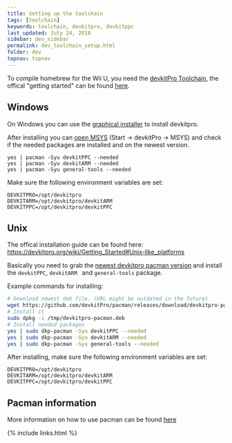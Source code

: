 ```yaml
---
title: Setting up the toolchain
tags: [toolchain]
keywords: toolchain, devkitpro, devkitppc
last_updated: July 24, 2018
sidebar: dev_sidebar
permalink: dev_toolchain_setup.html
folder: dev
topnav: topnav
---
```


To compile homebrew for the Wii U, you need the [devkitPro Toolchain](https://devkitpro.org/), the offical "getting started" can be found [here](https://devkitpro.org/wiki/Getting_Started).

## Windows
On Windows you can use the [graphical installer](https://github.com/devkitPro/installer/releases) to install devkitpro.

After installing you can [open MSYS](https://devkitpro.org/wiki/Getting_Started#Windows) (Start -> devkitPro -> MSYS) and check if the needed packages are installed and on the newest version.
```
yes | pacman -Syu devkitPPC --needed
yes | pacman -Syu devkitARM --needed
yes | pacman -Syu general-tools --needed
```

Make sure the following environment variables are set:
```
DEVKITPRO=/opt/devkitpro
DEVKITARM=/opt/devkitpro/devkitARM
DEVKITPPC=/opt/devkitpro/devkitPPC
```

## Unix
The offical installation guide can be found here: https://devkitpro.org/wiki/Getting_Started#Unix-like_platforms

Basically you need to grab the [newest devkitpro pacman version](https://github.com/devkitPro/pacman/releases/) and install the `devkitPPC`, `devkitARM ` and `general-tools` package.

Example commands for installing:
```Bash
# Download newest deb file. (URL might be outdated in the future)
wget https://github.com/devkitPro/pacman/releases/download/devkitpro-pacman-1.0.1/devkitpro-pacman.deb -O /tmp/devkitpro-pacman.deb
# Install it
sudo dpkg -i /tmp/devkitpro-pacman.deb
# Install needed packages
yes | sudo dkp-pacman -Syu devkitPPC --needed
yes | sudo dkp-pacman -Syu devkitARM --needed
yes | sudo dkp-pacman -Syu general-tools --needed
```

After installing, make sure the following environment variables are set:
```
DEVKITPRO=/opt/devkitpro
DEVKITARM=/opt/devkitpro/devkitARM
DEVKITPPC=/opt/devkitpro/devkitPPC
```

## Pacman information

More information on how to use pacman can be found [here](https://devkitpro.org/wiki/devkitPro_pacman#Using_Pacman)

{% include links.html %}
